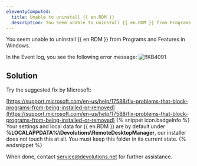 ```yaml
---
eleventyComputed:
  title: Unable to uninstall {{ en.RDM }}
  description: You seem unable to uninstall {{ en.RDM }} from Programs and Features in Windows.
---
```

You seem unable to uninstall {{ en.RDM }} from Programs and Features in Windows.

In the Event log, you see the following error message:
![!!KB4091](https://cdnweb.devolutions.net/docs/docs_en_kb_KB4091.png)
## Solution
Try the suggested fix by Microsoft:

[https://support.microsoft.com/en-us/help/17588/fix-problems-that-block-programs-from-being-installed-or-removed](https://support.microsoft.com/en-us/help/17588/fix-problems-that-block-programs-from-being-installed-or-removed)
{% snippet icon.badgeInfo %}
Your settings and local data for {{ en.RDM }} are by default under **%LOCALAPPDATA%\Devolutions\RemoteDesktopManager**, our installer does not touch this at all. You must keep this folder in its current state.
{% endsnippet %}

When done, contact [service@devolutions.net](mailto:service@devolutions.net) for further assistance.
